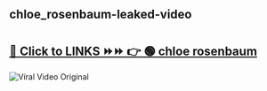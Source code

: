 
 ## chloe_rosenbaum-leaked-video 

# <h2><a href="https://clipsfans.com/chloe_rosenbaum&ref=git">🔗 Click to LINKS ⏩⏩ 👉 🟢 chloe rosenbaum </a></h2>

<a href="https://clipsfans.com/chloe_rosenbaum&ref=git" rel="nofollow" data-target="animated-image.originalLink"><img src="https://i.ibb.co.com/xMMVF88/686577567.gif" alt="Viral Video Original" style="max-width: 100%; display: inline-block;" data-target="animated-image.originalImage"></a>
